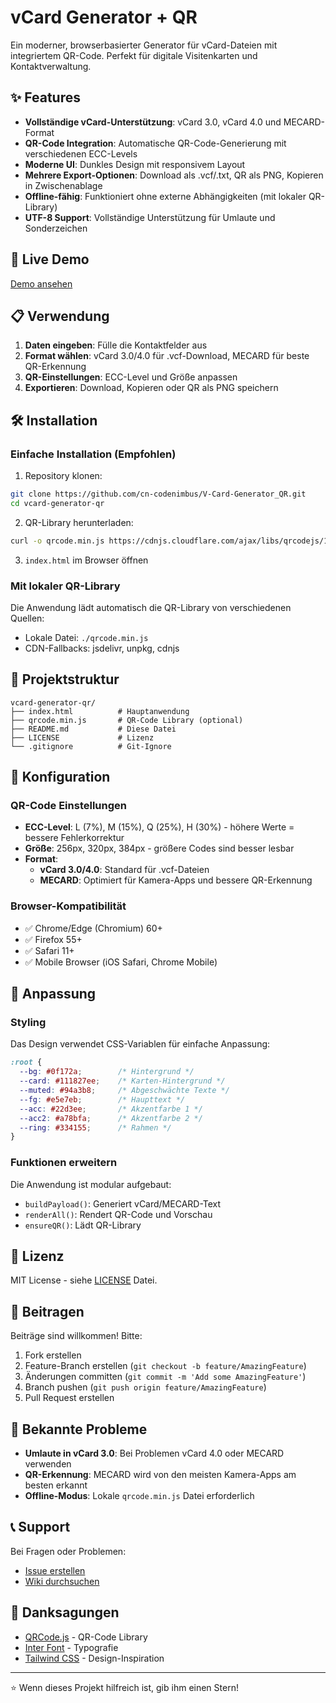 # vCard Generator + QR

Ein moderner, browserbasierter Generator für vCard-Dateien mit integriertem QR-Code. Perfekt für digitale Visitenkarten und Kontaktverwaltung.

## ✨ Features

- **Vollständige vCard-Unterstützung**: vCard 3.0, vCard 4.0 und MECARD-Format
- **QR-Code Integration**: Automatische QR-Code-Generierung mit verschiedenen ECC-Levels
- **Moderne UI**: Dunkles Design mit responsivem Layout
- **Mehrere Export-Optionen**: Download als .vcf/.txt, QR als PNG, Kopieren in Zwischenablage
- **Offline-fähig**: Funktioniert ohne externe Abhängigkeiten (mit lokaler QR-Library)
- **UTF-8 Support**: Vollständige Unterstützung für Umlaute und Sonderzeichen

## 🚀 Live Demo

[Demo ansehen](https://cn-codenimbus.github.io/V-Card-Generator_QR/)

## 📋 Verwendung

1. **Daten eingeben**: Fülle die Kontaktfelder aus
2. **Format wählen**: vCard 3.0/4.0 für .vcf-Download, MECARD für beste QR-Erkennung
3. **QR-Einstellungen**: ECC-Level und Größe anpassen
4. **Exportieren**: Download, Kopieren oder QR als PNG speichern

## 🛠️ Installation

### Einfache Installation (Empfohlen)

1. Repository klonen:
```bash
git clone https://github.com/cn-codenimbus/V-Card-Generator_QR.git
cd vcard-generator-qr
```

2. QR-Library herunterladen:
```bash
curl -o qrcode.min.js https://cdnjs.cloudflare.com/ajax/libs/qrcodejs/1.0.0/qrcode.min.js
```

3. `index.html` im Browser öffnen

### Mit lokaler QR-Library

Die Anwendung lädt automatisch die QR-Library von verschiedenen Quellen:
- Lokale Datei: `./qrcode.min.js`
- CDN-Fallbacks: jsdelivr, unpkg, cdnjs

## 📁 Projektstruktur

```
vcard-generator-qr/
├── index.html          # Hauptanwendung
├── qrcode.min.js       # QR-Code Library (optional)
├── README.md           # Diese Datei
├── LICENSE             # Lizenz
└── .gitignore          # Git-Ignore
```

## 🔧 Konfiguration

### QR-Code Einstellungen

- **ECC-Level**: L (7%), M (15%), Q (25%), H (30%) - höhere Werte = bessere Fehlerkorrektur
- **Größe**: 256px, 320px, 384px - größere Codes sind besser lesbar
- **Format**: 
  - **vCard 3.0/4.0**: Standard für .vcf-Dateien
  - **MECARD**: Optimiert für Kamera-Apps und bessere QR-Erkennung

### Browser-Kompatibilität

- ✅ Chrome/Edge (Chromium) 60+
- ✅ Firefox 55+
- ✅ Safari 11+
- ✅ Mobile Browser (iOS Safari, Chrome Mobile)

## 🎨 Anpassung

### Styling

Das Design verwendet CSS-Variablen für einfache Anpassung:

```css
:root {
  --bg: #0f172a;        /* Hintergrund */
  --card: #111827ee;    /* Karten-Hintergrund */
  --muted: #94a3b8;     /* Abgeschwächte Texte */
  --fg: #e5e7eb;        /* Haupttext */
  --acc: #22d3ee;       /* Akzentfarbe 1 */
  --acc2: #a78bfa;      /* Akzentfarbe 2 */
  --ring: #334155;      /* Rahmen */
}
```

### Funktionen erweitern

Die Anwendung ist modular aufgebaut:

- `buildPayload()`: Generiert vCard/MECARD-Text
- `renderAll()`: Rendert QR-Code und Vorschau
- `ensureQR()`: Lädt QR-Library

## 📄 Lizenz

MIT License - siehe [LICENSE](LICENSE) Datei.

## 🤝 Beitragen

Beiträge sind willkommen! Bitte:

1. Fork erstellen
2. Feature-Branch erstellen (`git checkout -b feature/AmazingFeature`)
3. Änderungen committen (`git commit -m 'Add some AmazingFeature'`)
4. Branch pushen (`git push origin feature/AmazingFeature`)
5. Pull Request erstellen

## 🐛 Bekannte Probleme

- **Umlaute in vCard 3.0**: Bei Problemen vCard 4.0 oder MECARD verwenden
- **QR-Erkennung**: MECARD wird von den meisten Kamera-Apps am besten erkannt
- **Offline-Modus**: Lokale `qrcode.min.js` Datei erforderlich

## 📞 Support

Bei Fragen oder Problemen:
- [Issue erstellen](https://github.com/cn-codenimbus/V-Card-Generator_QR/issues)
- [Wiki durchsuchen](https://github.com/cn-codenimbus/V-Card-Generator_QR/wiki)

## 🙏 Danksagungen

- [QRCode.js](https://github.com/davidshimjs/qrcodejs) - QR-Code Library
- [Inter Font](https://rsms.me/inter/) - Typografie
- [Tailwind CSS](https://tailwindcss.com/) - Design-Inspiration

---

⭐ Wenn dieses Projekt hilfreich ist, gib ihm einen Stern! 